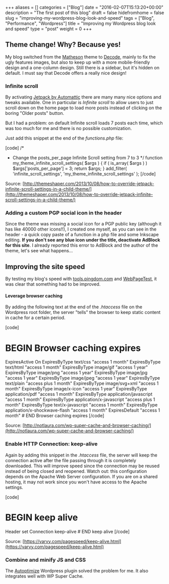 +++
aliases      = []
categories   = ["Blog"]
date         = "2016-02-07T15:13:20+00:00"
description  = "The first post of this blog"
draft        = false
hidefromhome = false
slug         = "improving-my-wordpress-blog-look-and-speed"
tags         = ["Blog", "Performance", "Wordpress"]
title        = "Improving my Wordpress blog look and speed"
type         = "post"
weight       = 0
+++


## Theme change! Why? Because yes!



My blog switched from the [Matheson](https://wordpress.org/themes/matheson/) theme to [Decode](https://wordpress.org/themes/decode/), mainly to fix the ugly features images, but also to keep up with a more mobile-friendly design and a one-column design. Still there is a sidebar, but it's hidden on default. I must say that Decode offers a really nice design!



### Infinite scroll



By activating [Jetpack by Automattic](https://wordpress.org/plugins/jetpack/) there are many many nice options and tweaks available. One in particular is _Infinite scroll_ to allow users to just scroll down on the home page to load more posts instead of clicking on the boring "Older posts" button.

But I had a problem: on default Infinite scroll loads 7 posts each time, which was too much for me and there is no possible customization.

Just add this snippet at the end of the _functions.php_ file:

[code]
/*
 * Change the posts_per_page Infinite Scroll setting from 7 to 3
 */
function my_theme_infinite_scroll_settings( $args ) {
    if ( is_array( $args ) )
        $args['posts_per_page'] = 3;
    return $args;
}
add_filter( 'infinite_scroll_settings', 'my_theme_infinite_scroll_settings' );
[/code]

Source: [http://themeshaper.com/2013/10/08/how-to-override-jetpack-infinite-scroll-settings-in-a-child-theme/](http://themeshaper.com/2013/10/08/how-to-override-jetpack-infinite-scroll-settings-in-a-child-theme/)



### Adding a custom PGP social icon in the header



Since the theme was missing a social icon for a PGP public key (although it has like 40000 other icons!!), I created one myself, as you can see in the header - a quick copy paste of a function in a php file and some Inkscape editing. **If you don't see any blue icon under the title, deactivate AdBlock for this site**. I already reported this error to AdBlock and the author of the theme, let's see what happens...



## Improving the site speed



By testing my blog's speed with [tools.pingdom.com](http://tools.pingdom.com/) and [WebPageTest](http://webpagetest.org/), it was clear that something had to be improved.



#### Leverage browser caching



By adding the following text at the end of the _.htaccess_ file on the Wordpress root folder, the server "tells" the browser to keep static content in cache for a certain period.

[code]
# BEGIN Browser caching expires
<IfModule mod_expires.c>
ExpiresActive On
ExpiresByType text/css "access 1 month"
ExpiresByType text/html "access 1 month"
ExpiresByType image/gif "access 1 year"
ExpiresByType image/png "access 1 year"
ExpiresByType image/jpg "access 1 year"
ExpiresByType image/jpeg "access 1 year"
ExpiresByType text/plain "access plus 1 month"
ExpiresByType image/svg+xml "access 1 month"
ExpiresByType image/x-icon "access 1 year"
ExpiresByType application/pdf "access 1 month"
ExpiresByType application/javascript "access 1 month"
ExpiresByType application/x-javascript "access plus 1 month"
ExpiresByType text/x-javascript "access 1 month"
ExpiresByType application/x-shockwave-flash "access 1 month"
ExpiresDefault "access 1 month"
</IfModule>
# END Browser caching expires
[/code]

Source: [http://notlaura.com/wp-super-cache-and-browser-caching/](http://notlaura.com/wp-super-cache-and-browser-caching/)



### Enable HTTP Connection: keep-alive



Again by adding this snippet in the _.htaccess_ file, the server will keep the connection active after the file passing through it is completely downloaded. This will improve speed since the connection may be reused instead of being closed and reopened. Watch out: this configuration depends on the Apache Web Server configuration. If you are on a shared hosting, it may not work since you won't have access to the Apache settings.

[code]
# BEGIN keep alive
<IfModule mod_headers.c>
Header set Connection keep-alive
</IfModule>
# END keep alive
[/code]

Source: [https://varvy.com/pagespeed/keep-alive.html](https://varvy.com/pagespeed/keep-alive.html)



### Combine and minify JS and CSS



The [Autoptimize](https://wordpress.org/plugins/autoptimize/) Wordpress plugin solved the problem for me. It also integrates well with WP Super Cache.
